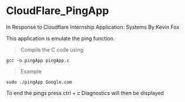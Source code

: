 # CloudFlare_PingApp
In Response to Cloudflare Internship Application: Systems
By:Kevin Fox


This application is emulate the ping function.


> Compile the C code using
```
gcc -o pingApp pingApp.c
```

> Example
```
sudo ./pingApp Google.com
```
To end the pings press ctrl + c
Diagnostics will then be displayed
